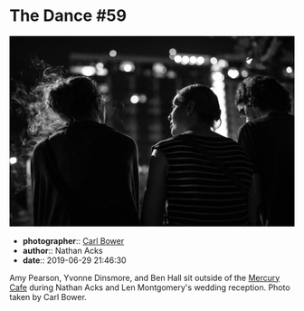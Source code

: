 # The Dance \#59

![Amy Pearson, Yvonne Dinsmore, and Ben Hall sit outside of the Mercury Cafe](assets/2019-06-29-set-4-the-dance-59.webp)

* **photographer**:: [Carl Bower](https://carlbowerphotos.com)  
* **author**:: Nathan Acks  
* **date**:: 2019-06-29 21:46:30

Amy Pearson, Yvonne Dinsmore, and Ben Hall sit outside of the [Mercury Cafe](http://mercurycafe.com) during Nathan Acks and Len Montgomery's wedding reception. Photo taken by Carl Bower.

